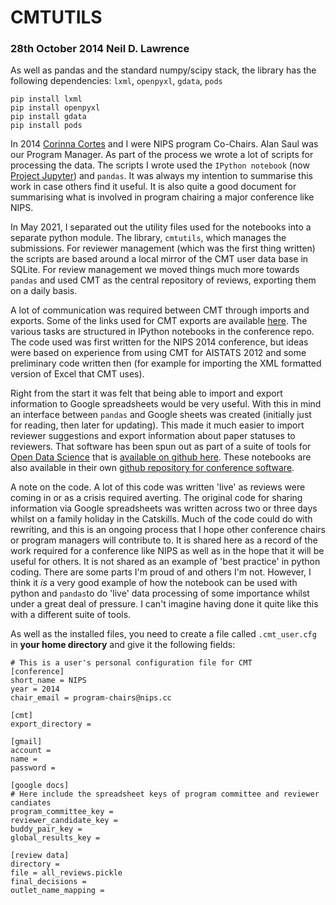 # CMTUTILS

### 28th October 2014 Neil D. Lawrence

As well as pandas and the standard numpy/scipy stack, the library has the following dependencies: `lxml`, `openpyxl`, `gdata`, `pods`

```
pip install lxml
pip install openpyxl
pip install gdata
pip install pods
```


In 2014 [Corinna Cortes](http://research.google.com/pubs/author121.html) and I
were NIPS program Co-Chairs. Alan Saul was our Program Manager. As part of the
process we wrote a lot of scripts for processing the data. The scripts I wrote
used the `IPython notebook` (now [Project Jupyter](http://jupyter.org/)) and
`pandas`. It was always my intention to summarise this work in case others find
it useful. It is also quite a good document for summarising what is involved in
program chairing a major conference like NIPS.

In May 2021, I separated out the utility files used for the notebooks into a separate python module. The library, `cmtutils`, which manages the submissions.  For
reviewer management (which was the first thing written) the scripts are based
around a local mirror of the CMT user data base in SQLite. For review management
we moved things much more towards `pandas` and used CMT as the central
repository of reviews, exporting them on a daily basis.

A lot of communication was required between CMT through imports and exports. Some
of the links used for CMT exports are available [here](http://nbviewer.ipython.org/github/sods/conference/blob/master/Useful%20Links.ipynb).
The various tasks are structured in IPython notebooks in the conference repo. The code used was
first written for the NIPS 2014 conference, but ideas were based on experience
from using CMT for AISTATS 2012 and some preliminary code written then (for
example for importing the XML formatted version of Excel that CMT uses).

Right from the start it was felt that being able to import and export
information to Google spreadsheets would be very useful. With this in mind an
interface between `pandas` and Google sheets was created (initially just for
reading, then later for updating). This made it much easier to import reviewer
suggestions and export information about paper statuses to reviewers. That
software has been spun out as part of a suite of tools for [Open Data
Science](http://inverseprobability.com/2014/07/01/open-data-science/) that is
[available on github here](https://github.com/sods/ods). These notebooks are
also available in their own [github repository for conference
software](https://github.com/lawrennd/neurips2014).

A note on the code. A lot of this code was written 'live' as reviews were coming
in or as a crisis required averting. The original code for sharing information
via Google spreadsheets was written across two or three days whilst on a family
holiday in the Catskills. Much of the code could do with rewriting, and this is
an ongoing process that I hope other conference chairs or program managers will
contribute to. It is shared here as a record of the work required for a
conference like NIPS as well as in the hope that it will be useful for others.
It is not shared as an example of 'best practice' in python coding. There are
some parts I'm proud of and others I'm not. However, I think it *is* a very good
example of how the notebook can be used with python and `pandas`to do 'live'
data processing of some importance whilst under a great deal of pressure. I
can't imagine having done it quite like this with a different suite of tools.

As well as the installed files, you need to create a file called `.cmt_user.cfg` in **your home directory** and give it the following fields:

```
# This is a user's personal configuration file for CMT
[conference]
short_name = NIPS
year = 2014
chair_email = program-chairs@nips.cc

[cmt]
export_directory = 

[gmail]
account = 
name = 
password = 

[google docs]
# Here include the spreadsheet keys of program committee and reviewer candiates
program_committee_key = 
reviewer_candidate_key =  
buddy_pair_key = 
global_results_key = 

[review data]
directory = 
file = all_reviews.pickle
final_decisions =
outlet_name_mapping =
```
